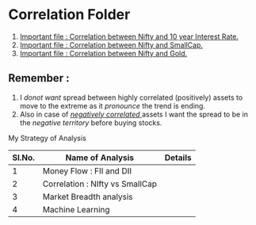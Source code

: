 # Correlation Folder
1. [Important file : Correlation between Nifty and 10 year Interest Rate.](https://github.com/anirbanghoshsbi/.github.io/blob/master/correlation/folder/Correlation_IN10_interest.ipynb)
2. [Important file : Correlation between Nifty and SmallCap.](https://github.com/anirbanghoshsbi/.github.io/blob/master/correlation/folder/SmallCap_Nifty_Corr.ipynb)
3. [Important file : Correlation between Nifty and Gold.](https://github.com/anirbanghoshsbi/.github.io/blob/master/correlation/folder/Correlation_gold.ipynb)

## Remember : 
1. I *donot want* spread between highly correlated (positively) assets to move to the extreme as it *pronounce* the trend is ending.
2. Also in case of <ins> *negatively correlated* </ins> assets I want the spread to be in the *negative territory* before buying stocks.

My Strategy of Analysis


|Sl.No.|Name of Analysis| Details|
|------ |-------|--------
|1|Money Flow : FII and DII|  |
|2| Correlation : NIfty vs SmallCap| |
|  3  | Market Breadth analysis | |
|  4  | Machine Learning | |


